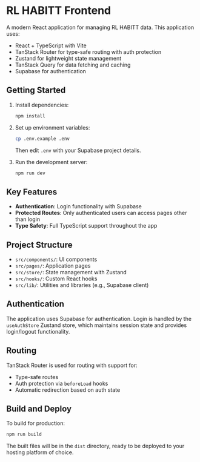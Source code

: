 # RL HABITT Frontend

A modern React application for managing RL HABITT data. This application uses:

- React + TypeScript with Vite
- TanStack Router for type-safe routing with auth protection
- Zustand for lightweight state management
- TanStack Query for data fetching and caching
- Supabase for authentication

## Getting Started

1. Install dependencies:
   ```bash
   npm install
   ```

2. Set up environment variables:
   ```bash
   cp .env.example .env
   ```
   Then edit `.env` with your Supabase project details.

3. Run the development server:
   ```bash
   npm run dev
   ```

## Key Features

- **Authentication**: Login functionality with Supabase
- **Protected Routes**: Only authenticated users can access pages other than login
- **Type Safety**: Full TypeScript support throughout the app

## Project Structure

- `src/components/`: UI components
- `src/pages/`: Application pages
- `src/store/`: State management with Zustand
- `src/hooks/`: Custom React hooks
- `src/lib/`: Utilities and libraries (e.g., Supabase client)

## Authentication

The application uses Supabase for authentication. Login is handled by the `useAuthStore` Zustand store, which maintains session state and provides login/logout functionality.

## Routing

TanStack Router is used for routing with support for:
- Type-safe routes
- Auth protection via `beforeLoad` hooks
- Automatic redirection based on auth state

## Build and Deploy

To build for production:

```bash
npm run build
```

The built files will be in the `dist` directory, ready to be deployed to your hosting platform of choice.